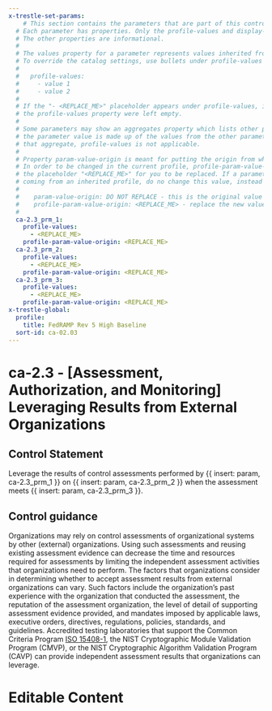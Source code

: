 ```yaml
---
x-trestle-set-params:
    # This section contains the parameters that are part of this control.
  # Each parameter has properties. Only the profile-values and display-name properties are editable.
  # The other properties are informational.
  #
  # The values property for a parameter represents values inherited from the OSCAL catalog.
  # To override the catalog settings, use bullets under profile-values as shown below:
  #
  #   profile-values:
  #     - value 1
  #     - value 2
  #
  # If the "- <REPLACE_ME>" placeholder appears under profile-values, it is the same as if
  # the profile-values property were left empty.
  #
  # Some parameters may show an aggregates property which lists other parameters. This means
  # the parameter value is made up of the values from the other parameters. For parameters
  # that aggregate, profile-values is not applicable.
  #
  # Property param-value-origin is meant for putting the origin from where that parameter comes from.
  # In order to be changed in the current profile, profile-param-value-origin property will be displayed with
  # the placeholder "<REPLACE_ME>" for you to be replaced. If a parameter already has a param-value-origin
  # coming from an inherited profile, do no change this value, instead use profile-param-value-origin as follows:
  #
  #    param-value-origin: DO NOT REPLACE - this is the original value
  #    profile-param-value-origin: <REPLACE_ME> - replace the new value required HERE
  #
  ca-2.3_prm_1:
    profile-values:
      - <REPLACE_ME>
    profile-param-value-origin: <REPLACE_ME>
  ca-2.3_prm_2:
    profile-values:
      - <REPLACE_ME>
    profile-param-value-origin: <REPLACE_ME>
  ca-2.3_prm_3:
    profile-values:
      - <REPLACE_ME>
    profile-param-value-origin: <REPLACE_ME>
x-trestle-global:
  profile:
    title: FedRAMP Rev 5 High Baseline
  sort-id: ca-02.03
---
```


# ca-2.3 - \[Assessment, Authorization, and Monitoring\] Leveraging Results from External Organizations

## Control Statement

Leverage the results of control assessments performed by {{ insert: param, ca-2.3_prm_1 }} on {{ insert: param, ca-2.3_prm_2 }} when the assessment meets {{ insert: param, ca-2.3_prm_3 }}.

## Control guidance

Organizations may rely on control assessments of organizational systems by other (external) organizations. Using such assessments and reusing existing assessment evidence can decrease the time and resources required for assessments by limiting the independent assessment activities that organizations need to perform. The factors that organizations consider in determining whether to accept assessment results from external organizations can vary. Such factors include the organization’s past experience with the organization that conducted the assessment, the reputation of the assessment organization, the level of detail of supporting assessment evidence provided, and mandates imposed by applicable laws, executive orders, directives, regulations, policies, standards, and guidelines. Accredited testing laboratories that support the Common Criteria Program [ISO 15408-1](#6afc1b04-c9d6-4023-adbc-f8fbe33a3c73), the NIST Cryptographic Module Validation Program (CMVP), or the NIST Cryptographic Algorithm Validation Program (CAVP) can provide independent assessment results that organizations can leverage.

# Editable Content

<!-- Make additions and edits below -->
<!-- The above represents the contents of the control as received by the profile, prior to additions. -->
<!-- If the profile makes additions to the control, they will appear below. -->
<!-- The above markdown may not be edited but you may edit the content below, and/or introduce new additions to be made by the profile. -->
<!-- If there is a yaml header at the top, parameter values may be edited. Use --set-parameters to incorporate the changes during assembly. -->
<!-- The content here will then replace what is in the profile for this control, after running profile-assemble. -->
<!-- The current profile has no added parts for this control, but you may add new ones here. -->
<!-- Each addition must have a heading either of the form ## Control my_addition_name -->
<!-- or ## Part a. (where the a. refers to one of the control statement labels.) -->
<!-- "## Control" parts are new parts added after the statement part. -->
<!-- "## Part" parts are new parts added into the top-level statement part with that label. -->
<!-- Subparts may be added with nested hash levels of the form ### My Subpart Name -->
<!-- underneath the parent ## Control or ## Part being added -->
<!-- See https://oscal-compass.github.io/compliance-trestle/tutorials/ssp_profile_catalog_authoring/ssp_profile_catalog_authoring for guidance. -->
